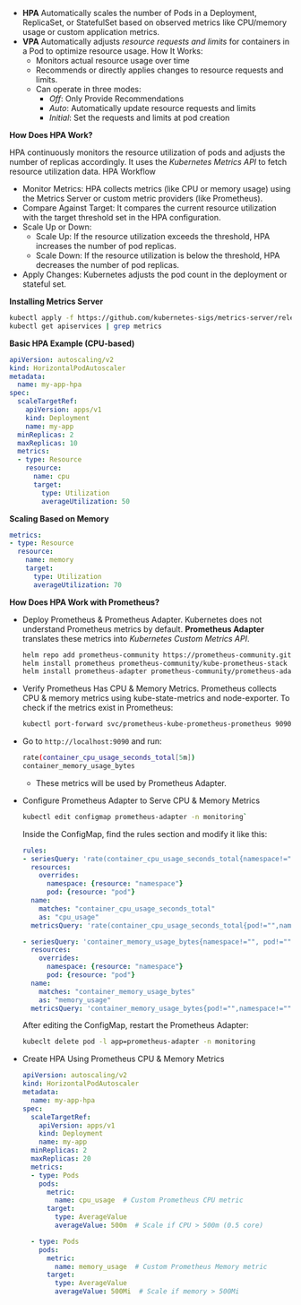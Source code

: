 - **HPA** Automatically scales the number of Pods in a Deployment, ReplicaSet, or StatefulSet based on observed metrics like CPU/memory usage or custom application metrics.
- **VPA** Automatically adjusts *resource requests and limits* for containers in a Pod to optimize resource usage. How It Works:
  - Monitors actual resource usage over time
  - Recommends or directly applies changes to resource requests and limits.
  - Can operate in three modes: 
    - *Off*: Only Provide Recommendations
    - *Auto*: Automatically update resource requests and limits
    - *Initial*: Set the requests and limits at pod creation
   
**How Does HPA Work?**

HPA continuously monitors the resource utilization of pods and adjusts the number of replicas accordingly. It uses the *Kubernetes Metrics API* to fetch resource utilization data. HPA Workflow
- Monitor Metrics: HPA collects metrics (like CPU or memory usage) using the Metrics Server or custom metric providers (like Prometheus).
- Compare Against Target: It compares the current resource utilization with the target threshold set in the HPA configuration.
- Scale Up or Down:
  - Scale Up: If the resource utilization exceeds the threshold, HPA increases the number of pod replicas.
  - Scale Down: If the resource utilization is below the threshold, HPA decreases the number of pod replicas.
- Apply Changes: Kubernetes adjusts the pod count in the deployment or stateful set.

**Installing Metrics Server**
```bash
kubectl apply -f https://github.com/kubernetes-sigs/metrics-server/releases/latest/download/components.yaml
kubectl get apiservices | grep metrics
```

**Basic HPA Example (CPU-based)**
```yaml
apiVersion: autoscaling/v2
kind: HorizontalPodAutoscaler
metadata:
  name: my-app-hpa
spec:
  scaleTargetRef:
    apiVersion: apps/v1
    kind: Deployment
    name: my-app
  minReplicas: 2
  maxReplicas: 10
  metrics:
  - type: Resource
    resource:
      name: cpu
      target:
        type: Utilization
        averageUtilization: 50
```

**Scaling Based on Memory**
```yaml
metrics:
- type: Resource
  resource:
    name: memory
    target:
      type: Utilization
      averageUtilization: 70
```


**How Does HPA Work with Prometheus?**
- Deploy Prometheus & Prometheus Adapter. Kubernetes does not understand Prometheus metrics by default. **Prometheus Adapter** translates these metrics into *Kubernetes Custom Metrics API*.
  ```bash
  helm repo add prometheus-community https://prometheus-community.github.io/helm-charts
  helm install prometheus prometheus-community/kube-prometheus-stack -n monitoring
  helm install prometheus-adapter prometheus-community/prometheus-adapter -n monitoring
  ```

- Verify Prometheus Has CPU & Memory Metrics. Prometheus collects CPU & memory metrics using kube-state-metrics and node-exporter. To check if the metrics exist in Prometheus:
  ```bash
  kubectl port-forward svc/prometheus-kube-prometheus-prometheus 9090
  ```
- Go to `http://localhost:9090` and run:
  ```bash
  rate(container_cpu_usage_seconds_total[5m])
  container_memory_usage_bytes
  ```
  - These metrics will be used by Prometheus Adapter.

- Configure Prometheus Adapter to Serve CPU & Memory Metrics
  ```bash
  kubectl edit configmap prometheus-adapter -n monitoring`
  ```
  Inside the ConfigMap, find the rules section and modify it like this:
  ```yaml
  rules:
  - seriesQuery: 'rate(container_cpu_usage_seconds_total{namespace!="", pod!=""}[2m])'
    resources:
      overrides:
        namespace: {resource: "namespace"}
        pod: {resource: "pod"}
    name:
      matches: "container_cpu_usage_seconds_total"
      as: "cpu_usage"
    metricsQuery: 'rate(container_cpu_usage_seconds_total{pod!="",namespace!=""}[2m]) * 1000'

  - seriesQuery: 'container_memory_usage_bytes{namespace!="", pod!=""}'
    resources:
      overrides:
        namespace: {resource: "namespace"}
        pod: {resource: "pod"}
    name:
      matches: "container_memory_usage_bytes"
      as: "memory_usage"
    metricsQuery: 'container_memory_usage_bytes{pod!="",namespace!=""}'
  ```
  After editing the ConfigMap, restart the Prometheus Adapter:
  ```bash
  kubeclt delete pod -l app=prometheus-adapter -n monitoring
  ```

- Create HPA Using Prometheus CPU & Memory Metrics
  ```yaml
  apiVersion: autoscaling/v2
  kind: HorizontalPodAutoscaler
  metadata:
    name: my-app-hpa
  spec:
    scaleTargetRef:
      apiVersion: apps/v1
      kind: Deployment
      name: my-app
    minReplicas: 2
    maxReplicas: 20
    metrics:
    - type: Pods
      pods:
        metric:
          name: cpu_usage  # Custom Prometheus CPU metric
        target:
          type: AverageValue
          averageValue: 500m  # Scale if CPU > 500m (0.5 core)

    - type: Pods
      pods:
        metric:
          name: memory_usage  # Custom Prometheus Memory metric
        target:
          type: AverageValue
          averageValue: 500Mi  # Scale if memory > 500Mi
    ```
